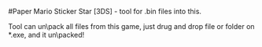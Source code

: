 #Paper Mario Sticker Star [3DS] - tool for .bin files into this.

Tool can un\pack all files from this game, just drug and drop file or folder on *.exe, and it un\packed!
